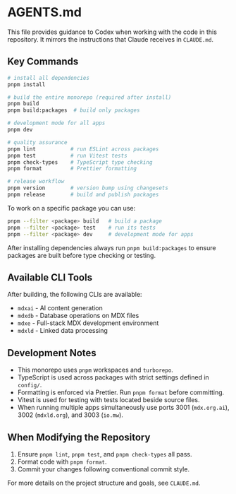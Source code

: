 # AGENTS.md

This file provides guidance to Codex when working with the code in this repository. It mirrors the instructions that Claude receives in `CLAUDE.md`.

## Key Commands

```bash
# install all dependencies
pnpm install

# build the entire monorepo (required after install)
pnpm build
pnpm build:packages  # build only packages

# development mode for all apps
pnpm dev

# quality assurance
pnpm lint           # run ESLint across packages
pnpm test           # run Vitest tests
pnpm check-types    # TypeScript type checking
pnpm format         # Prettier formatting

# release workflow
pnpm version        # version bump using changesets
pnpm release        # build and publish packages
```

To work on a specific package you can use:

```bash
pnpm --filter <package> build   # build a package
pnpm --filter <package> test    # run its tests
pnpm --filter <package> dev     # development mode for apps
```

After installing dependencies always run `pnpm build:packages` to ensure packages are built before type checking or testing.

## Available CLI Tools
After building, the following CLIs are available:
- `mdxai` - AI content generation
- `mdxdb` - Database operations on MDX files
- `mdxe` - Full-stack MDX development environment
- `mdxld` - Linked data processing

## Development Notes
- This monorepo uses `pnpm` workspaces and `turborepo`.
- TypeScript is used across packages with strict settings defined in `config/`.
- Formatting is enforced via Prettier. Run `pnpm format` before committing.
- Vitest is used for testing with tests located beside source files.
- When running multiple apps simultaneously use ports 3001 (`mdx.org.ai`), 3002 (`mdxld.org`), and 3003 (`io.mw`).

## When Modifying the Repository
1. Ensure `pnpm lint`, `pnpm test`, and `pnpm check-types` all pass.
2. Format code with `pnpm format`.
3. Commit your changes following conventional commit style.

For more details on the project structure and goals, see `CLAUDE.md`.
